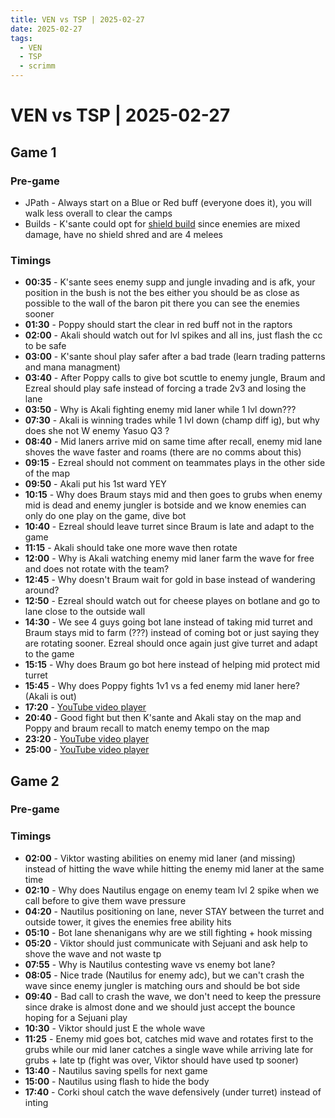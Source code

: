 ```yaml
---
title: VEN vs TSP | 2025-02-27
date: 2025-02-27
tags:
  - VEN
  - TSP
  - scrimm
---
```


# VEN vs TSP | 2025-02-27

## Game 1

### Pre-game

- JPath - Always start on a Blue or Red buff (everyone does it), you will walk less overall to clear the camps
- Builds - K'sante could opt for [shield build](https://www.youtube.com/watch?v=AL_wOzwv8Jo) since enemies are mixed damage, have no shield shred and are 4 melees

### Timings

- **00:35** - K'sante sees enemy supp and jungle invading and is afk, your position in the bush is not the bes either you should be as close as possible to the wall of the baron pit there you can see the enemies sooner
- **01:30** - Poppy should start the clear in red buff not in the raptors
- **02:00** - Akali should watch out for lvl spikes and all ins, just flash the cc to be safe
- **03:00** - K'sante shoul play safer after a bad trade (learn trading patterns and mana managment)
- **03:40** - After Poppy calls to give bot scuttle to enemy jungle, Braum and Ezreal should play safe instead of forcing a trade 2v3 and losing the lane
- **03:50** - Why is Akali fighting enemy mid laner while 1 lvl down???
- **07:30** - Akali is winning trades while 1 lvl down (champ diff ig), but why does she not W enemy Yasuo Q3 ?
- **08:40** - Mid laners arrive mid on same time after recall, enemy mid lane shoves the wave faster and roams (there are no comms about this)
- **09:15** - Ezreal should not comment on teammates plays in the other side of the map
- **09:50** - Akali put his 1st ward YEY
- **10:15** - Why does Braum stays mid and then goes to grubs when enemy mid is dead and enemy jungler is botside and we know enemies can only do one play on the game, dive bot
- **10:40** - Ezreal should leave turret since Braum is late and adapt to the game
- **11:15** - Akali should take one more wave then rotate
- **12:00** - Why is Akali watching enemy mid laner farm the wave for free and does not rotate with the team?
- **12:45** - Why doesn't Braum wait for gold in base instead of wandering around?
- **12:50** - Ezreal should watch out for cheese playes on botlane and go to lane close to the outside wall
- **14:30** - We see 4 guys going bot lane instead of taking mid turret and Braum stays mid to farm (???) instead of coming bot or just saying they are rotating sooner. Ezreal should once again just give turret and adapt to the game
- **15:15** - Why does Braum go bot here instead of helping mid protect mid turret
- **15:45** - Why does Poppy fights 1v1 vs a fed enemy mid laner here? (Akali is out)
- **17:20** - [YouTube video player](https://www.youtube.com/embed/HecdUA3-vWM?si=IvqHZyvGNBU0CvrA)
- **20:40** - Good fight but then K'sante and Akali stay on the map and Poppy and braum recall to match enemy tempo on the map
- **23:20** - [YouTube video player](https://www.youtube.com/embed/dR10HsdmjXs?si=2NQdluu4HkNtZ2V-)
- **25:00** - [YouTube video player](https://www.youtube.com/embed/ZntW4g8CXy8?si=feYYD6pCLGentAoU)

## Game 2

### Pre-game

### Timings

- **02:00** - Viktor wasting abilities on enemy mid laner (and missing) instead of hitting the wave while hitting the enemy mid laner at the same time
- **02:10** - Why does Nautilus engage on enemy team lvl 2 spike when we call before to give them wave pressure
- **04:20** - Nautilus positioning on lane, never STAY between the turret and outside tower, it gives the enemies free ability hits
- **05:10** - Bot lane shenanigans why are we still fighting + hook missing
- **05:20** - Viktor should just communicate with Sejuani and ask help to shove the wave and not waste tp
- **07:55** - Why is Nautilus contesting wave vs enemy bot lane?
- **08:05** - Nice trade (Nautilus for enemy adc), but we can't crash the wave since enemy jungler is matching ours and should be bot side
- **09:40** - Bad call to crash the wave, we don't need to keep the pressure since drake is almost done and we should just accept the bounce hoping for a Sejuani play
- **10:30** - Viktor should just E the whole wave
- **11:25** - Enemy mid goes bot, catches mid wave and rotates first to the grubs while our mid laner catches a single wave while arriving late for grubs + late tp (fight was over, Viktor should have used tp sooner)
- **13:40** - Nautilus saving spells for next game
- **15:00** - Nautilus using flash to hide the body
- **17:40** - Corki shoul catch the wave defensively (under turret) instead of inting
